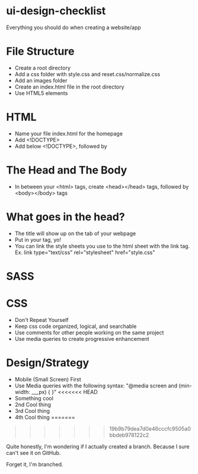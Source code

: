 # ui-design-checklist
Everything you should do when creating a website/app

# File Structure
- Create a root directory
- Add a css folder with style.css and reset.css/normalize.css
- Add an images folder
- Create an index.html file in the root directory
- Use HTML5 elements

# HTML
- Name your file index.html for the homepage
- Add <!DOCTYPE>
- Add <html> below <!DOCTYPE>, followed by </html>

# The Head and The Body
-  In between your &lt;html&gt; tags, create &lt;head&gt;&lt;/head&gt; tags, followed by &lt;body&gt;&lt;/body&gt; tags

# What goes in the head?
- <title>Your Title Goes Here</title> The title will show up on the tab of your webpage
- Put in your <meta> tag, yo!
- You can link the style sheets you use to the html sheet with the link tag. Ex. link type="text/css" rel="stylesheet" href="style.css"

# SASS

# CSS
- Don't Repeat Yourself
- Keep css code organized, logical, and searchable
- Use comments for other people working on the same project
- Use media queries to create progressive enhancement

# Design/Strategy
- Mobile (Small Screen) First
- Use Media queries with the following syntax:
  "@media screen and (min-width: ___px) {  }"
<<<<<<< HEAD
- Something cool
- 2nd Cool thing
- 3rd Cool thing
- 4th Cool thing
=======

>>>>>>> 19b9b79dea7d0e46cccfc9505a0bbdeb978122c2


Quite honestly, I'm wondering if I actually created a branch. Because I sure can't see it on GitHub.

Forget it, I'm branched.
